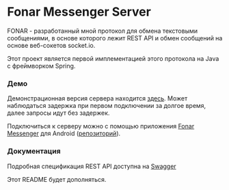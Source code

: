 # Fonar Messenger Server

FONAR - разработанный мной протокол для обмена текстовыми сообщениями, в основе которого лежит REST API и обмен сообщений на основе веб-сокетов socket.io.

Этот проект является первой имплементацией этого протокола на Java с фреймворком Spring.

### Демо

Демонстрационная версия сервера находится [здесь](https://fonar-messenger.herokuapp.com).
Может наблюдаться задержка при первом подключении за долгое время, далее запросы идут без задержек.

Подключиться к серверу можно с помощью приложения [Fonar Messenger](https://github.com/MrGeorgeous/fonar-android/blob/master/apk/fonar-release-unsigned-1.0.0-alpha5.apk) для Android ([репозиторий](https://github.com/MrGeorgeous/fonar-android)).

### Документация

Подробная спецификация REST API доступна на [Swagger](https://fonar-messenger.herokuapp.com/swagger-ui/index.html)

Этот README будет дополняться.
